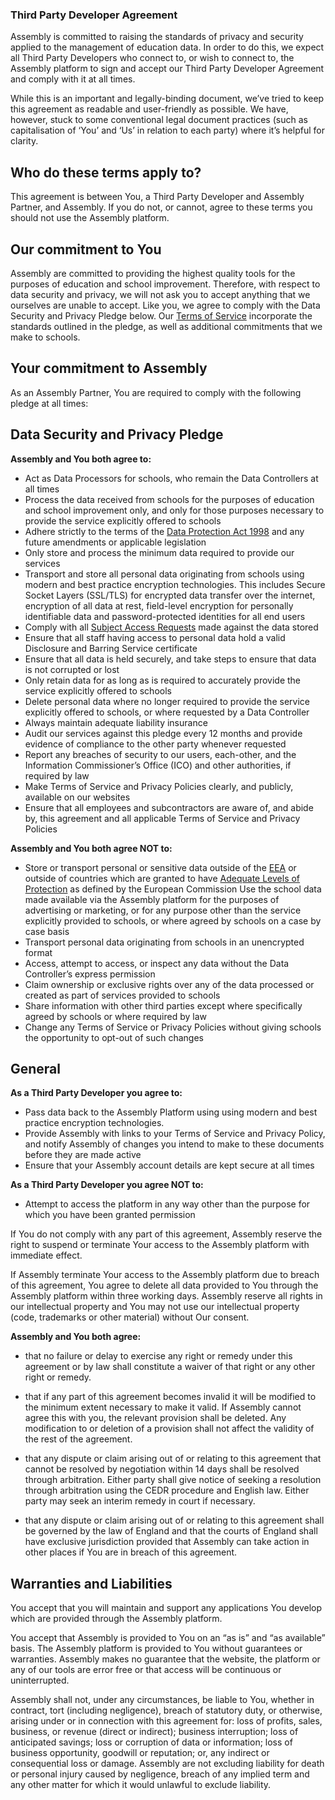 ### Third Party Developer Agreement

Assembly is committed to raising the standards of privacy and security applied to the management of education data.  In order to do this, we expect all Third Party Developers who connect to, or wish to connect to, the Assembly platform to sign and accept our Third Party Developer Agreement and comply with it at all times.

While this is an important and legally-binding document, we’ve tried to keep this agreement as readable and user-friendly as possible. We have, however, stuck to some conventional legal document practices (such as capitalisation of ‘You’ and ‘Us’ in relation to each party) where it’s helpful for clarity.
## Who do these terms apply to?
This agreement is between You, a Third Party Developer and Assembly Partner, and Assembly.  If you do not, or cannot, agree to these terms you should not use the Assembly platform.
## Our commitment to You
Assembly are committed to providing the highest quality tools for the purposes of education and school improvement.  Therefore, with respect to data security and privacy, we will not ask you to accept anything that we ourselves are unable to accept.  Like you, we agree to comply with the Data Security and Privacy Pledge below.  Our [Terms of Service](https://github.com/assembly-edu/terms-of-service/blob/master/terms.md) incorporate the standards outlined in the pledge, as well as additional commitments that we make to schools.

## Your commitment to Assembly

As an Assembly Partner, You are required to comply with the following pledge at all times:

## Data Security and Privacy Pledge

**Assembly and You both agree to:**

* Act as Data Processors for schools, who remain the Data Controllers at all times
* Process the data received from schools for the purposes of education and school improvement only, and only for those purposes necessary to provide the service explicitly offered to schools
* Adhere strictly to the terms of the [Data Protection Act 1998](http://www.legislation.gov.uk/ukpga/1998/29/contents) and any future amendments or applicable legislation
* Only store and process the minimum data required to provide our services
* Transport and store all personal data originating from schools using modern and best practice encryption technologies.  This includes Secure Socket Layers (SSL/TLS) for encrypted data transfer over the internet, encryption of all data at rest, field-level encryption for personally identifiable data and password-protected identities for all end users
* Comply with all [Subject Access Requests](https://ico.org.uk/for-organisations/guide-to-data-protection/principle-6-rights/subject-access-request/) made against the data stored
* Ensure that all staff having access to personal data hold a valid Disclosure and Barring Service certificate
* Ensure that all data is held securely, and take steps to ensure that data is not corrupted or lost
* Only retain data for as long as is required to accurately provide the service explicitly offered to schools
* Delete personal data where no longer required to provide the service explicitly offered to schools, or where requested by a Data Controller
* Always maintain adequate liability insurance
* Audit our services against this pledge every 12 months and provide evidence of compliance to the other party whenever requested
* Report any breaches of security to our users, each-other, and the Information Commissioner’s Office (ICO) and other authorities, if required by law
* Make Terms of Service and Privacy Policies clearly, and publicly, available on our websites
* Ensure that all employees and subcontractors are aware of, and abide by, this agreement and all applicable Terms of Service and Privacy Policies

**Assembly and You both agree NOT to:**

* Store or transport personal or sensitive data outside of the [EEA](https://ico.org.uk/for-organisations/guide-to-data-protection/principle-8-international/) or outside of countries which are granted to have [Adequate Levels of Protection](http://ec.europa.eu/justice/data-protection/international-transfers/adequacy/index_en.htm) as defined by the European Commission
Use the school data made available via the Assembly platform for the purposes of advertising or marketing, or for any purpose other than the service explicitly provided to schools, or where agreed by schools on a case by case basis
* Transport personal data originating from schools in an unencrypted format
* Access, attempt to access, or inspect any data without the Data Controller’s express permission
* Claim ownership or exclusive rights over any of the data processed or created as part of services provided to schools
* Share information with other third parties except where specifically agreed by schools or where required by law
* Change any Terms of Service or Privacy Policies without giving schools the opportunity to opt-out of such changes

## General

**As a Third Party Developer you agree to:**

* Pass data back to the Assembly Platform using using modern and best practice encryption technologies.
* Provide Assembly with links to your Terms of Service and Privacy Policy, and notify Assembly of changes you intend to make to these documents before they are made active
* Ensure that your Assembly account details are kept secure at all times

**As a Third Party Developer you agree NOT to:**

* Attempt to access the platform in any way other than the purpose for which you have been granted permission

If You do not comply with any part of this agreement, Assembly reserve the right to suspend or terminate Your access to the Assembly platform with immediate effect.

If Assembly terminate Your access to the Assembly platform due to breach of this agreement, You agree to delete all data provided to You through the Assembly platform within three working days.
Assembly reserve all rights in our intellectual property and You may not use our intellectual property (code, trademarks or other material) without Our consent.

**Assembly and You both agree:**

* that no failure or delay to exercise any right or remedy under this agreement or by law shall constitute a waiver of that right or any other right or remedy.

* that if any part of this agreement becomes invalid it will be modified to the minimum extent necessary to make it valid. If Assembly cannot agree this with you, the relevant provision shall be deleted. Any modification to or deletion of a provision shall not affect the validity of the rest of the agreement.

* that any dispute or claim arising out of or relating to this agreement that cannot be resolved by negotiation within 14 days shall be resolved through arbitration. Either party shall give notice of seeking a resolution through arbitration using the CEDR procedure and English law. Either party may seek an interim remedy in court if necessary.

* that any dispute or claim arising out of or relating to this agreement shall be governed by the law of England and that the courts of England shall have exclusive jurisdiction provided that Assembly can take action in other places if You are in breach of this agreement.

## Warranties and Liabilities

You accept that you will maintain and support any applications You develop which are provided through the Assembly platform.

You accept that Assembly is provided to You on an “as is” and “as available” basis.  The Assembly platform is provided to You without guarantees or warranties.  Assembly makes no guarantee that the website, the platform or any of our tools are error free or that access will be continuous or uninterrupted.

Assembly shall not, under any circumstances, be liable to You, whether in contract, tort (including negligence), breach of statutory duty, or otherwise, arising under or in connection with this agreement for: loss of profits, sales, business, or revenue (direct or indirect); business interruption; loss of anticipated savings; loss or corruption of data or information; loss of business opportunity, goodwill or reputation; or, any indirect or consequential loss or damage. Assembly are not excluding liability for death or personal injury caused by negligence, breach of any implied term and any other matter for which it would unlawful to exclude liability.
